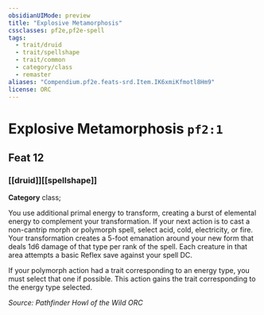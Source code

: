 ```yaml
---
obsidianUIMode: preview
title: "Explosive Metamorphosis"
cssclasses: pf2e,pf2e-spell
tags:
  - trait/druid
  - trait/spellshape
  - trait/common
  - category/class
  - remaster
aliases: "Compendium.pf2e.feats-srd.Item.IK6xmiKfmotl8Hm9"
license: ORC
---
```

# Explosive Metamorphosis `pf2:1`
## Feat 12
### [[druid]][[spellshape]]

**Category** class; 




You use additional primal energy to transform, creating a burst of elemental energy to complement your transformation. If your next action is to cast a non-cantrip morph or polymorph spell, select acid, cold, electricity, or fire. Your transformation creates a 5-foot emanation around your new form that deals 1d6 damage of that type per rank of the spell. Each creature in that area attempts a basic Reflex save against your spell DC.

If your polymorph action had a trait corresponding to an energy type, you must select that one if possible. This action gains the trait corresponding to the energy type selected.

*Source: Pathfinder Howl of the Wild*
*ORC*